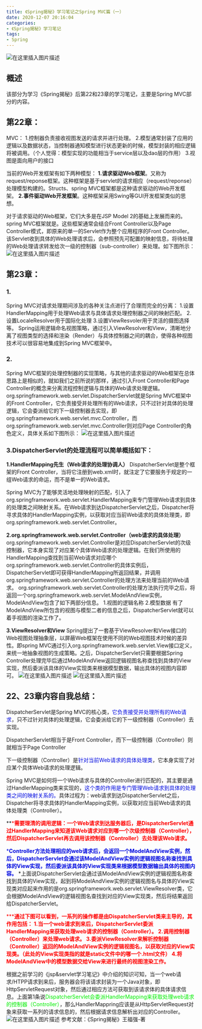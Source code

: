 ```yaml
---
title: 《Spring揭秘》学习笔记之Spring MVC篇（一）
date: 2020-12-07 20:16:04
categories:
- 《Spring揭秘》学习笔记
tags:
- Spring
---
```


![在这里插入图片描述](https://img-blog.csdnimg.cn/20201207163609803.jpg?x-oss-process=image/watermark,type_ZmFuZ3poZW5naGVpdGk,shadow_10,text_aHR0cHM6Ly9ibG9nLmNzZG4ubmV0L3FxXzQ0ODg3NzMz,size_16,color_FFFFFF,t_70#pic_center)

<!--less-->

## 概述

该部分为学习《Spring揭秘》后第22和23章的学习笔记，主要是Spring MVC部分的内容。

## 第22章：
MVC：
1.控制器负责接收视图发送的请求并进行处理。
2.模型通常封装了应用的逻辑以及数据状态，当控制器通知模型进行状态更新的时候，模型封装的相应逻辑将被调用。（个人觉得：模型实现的功能相当于service层以及dao层的作用）
3.视图是面向用户的接口

当前的Web开发框架有如下两种模型：
**1.请求驱动Web框架**。又称为request/reponse框架。这种框架是基于servlet的请求相应（request/reponse）处理模型构建的。Structs、spring MVC框架都是这种请求驱动的Web开发框架。
**2.事件驱动Web开发框架**。这种框架采用Swing等GUI开发框架类似的思想。

对于请求驱动的Web框架，它们大多是在JSP Model 2的基础上发展而来的。spring MVC框架就是。这些框架通常会结合Front Controller以及Page Controller模式，即原来的单一的Servlet作为整个应用程序的Front Controller。该Servlet收到具体的Web处理请求后，会参照预先可配置的映射信息，将待处理的Web处理请求转发给次一级的控制器（sub-controller）来处理。如下图所示：
![在这里插入图片描述](https://img-blog.csdnimg.cn/20201207153541439.png?x-oss-process=image/watermark,type_ZmFuZ3poZW5naGVpdGk,shadow_10,text_aHR0cHM6Ly9ibG9nLmNzZG4ubmV0L3FxXzQ0ODg3NzMz,size_16,color_FFFFFF,t_70#pic_center)



## 第23章：
### 1.
Spring MVC对请求处理期间涉及的各种关注点进行了合理而完全的分离：
1.设置HandlerMapping用于处理Web请求与具体请求处理控制器之间的映射匹配。
2.设置LocaleResolver用于国际化处理
3.设置ViewResvoler用于灵活的摄图选择等。
Spring运用逻辑命名视图策略，通过引入ViewResolver和View，清晰地分离了视图类型的选择和渲染（Render）与具体控制器之间的耦合，使得各种视图技术可以很容易地集成到Spring MVC框架中。

### 2.
Spring MVC框架的处理控制器的实现策略，与其他的请求驱动的Web框架在总体思路上是相似的，就如我们之前所说的那样，通过引入Front Controller和Page Controller的概念来分离流程控制逻辑与具体的Web请求处理逻辑。org.springframework.web.servlet.DispatcherServlet就是Spring MVC框架中的Front Controller，它负责接受并处理所有的Web请求，只不过针对具体的处理逻辑，它会委派给它的下一级控制器去实现，即org.springframework.web.servlet.mvc.Controller，而org.springframework.web.servlet.mvc.Controller则对应Page Controller的角色定义，具体关系如下图所示：
 ![在这里插入图片描述](https://img-blog.csdnimg.cn/20201207153347836.png?x-oss-process=image/watermark,type_ZmFuZ3poZW5naGVpdGk,shadow_10,text_aHR0cHM6Ly9ibG9nLmNzZG4ubmV0L3FxXzQ0ODg3NzMz,size_16,color_FFFFFF,t_70#pic_center)

### 3.DispatcherServlet的处理流程可以简单概括如下：
**1.HandlerMapping先生（Web请求的处理协调人）**
DispatcherServlet是整个框架的Front Controller，当将它注册到web.xml时，就注定了它要服务于规定的一组Web请求的命运，而不是单一的Web请求。

Spring MVC为了能够灵活地处理映射的匹配，引入了org.springframework.web.servlet.HandlerMapping来专门管理Web请求到具体的处理类之间映射关系。在Web请求到达DispatcherServlet之后，Dispatcher将寻求具体的HandlerMapping实例，以获取对应当前Web请求的具体处理类，即org.springframework.web.servlet.Controller。

**2.org.springframework.web.servlet.Controller（web请求的具体处理）**
org.springframework.web.servlet.Controller是对应DispatcherServlet的次级控制器，它本身实现了对应某个具体Web请求的处理逻辑。在我们所使用的HandlerMapping查找到当前Web请求对应哪个org.springframework.web.servlet.Controller的具体实例后，DispatcherServlet即可获得HandlerMapping所返回结果，并调用org.springframework.web.servlet.Controller的处理方法来处理当前的Web请求。
org.springframework.web.servlet.Controller的处理方法执行完毕之后，将返回一个org.springframework.web.servlet.ModelAndView实例，ModelAndView包含了如下两部分信息。
1.视图的逻辑名称 2.模型数据
有了ModelAndView所包含的视图与模型二者的信息之后，DispatcherServlet就可以着手视图的渲染工作了。

**3.ViewResolver和View**
Spring提出了一套基于ViewResolver和View接口的Web视图处理抽象层，以屏蔽Web框架在使用不同的Web视图技术时候的差异性。即spring MVC通过引入org.springframework.web.servlet.View接口定义，来统一地抽象视图的生成策略。之后，DispatcherServlet只需要根据Spring Controller处理完毕后通过ModelAndView返回逻辑视图名称查找到具体的View实现，然后委派该具体的View实现类来根据模型数据，输出具体的视图内容即可。
![在这里插入图片描述](https://img-blog.csdnimg.cn/20201207153646637.png?x-oss-process=image/watermark,type_ZmFuZ3poZW5naGVpdGk,shadow_10,text_aHR0cHM6Ly9ibG9nLmNzZG4ubmV0L3FxXzQ0ODg3NzMz,size_16,color_FFFFFF,t_70#pic_center)
![在这里插入图片描述](https://img-blog.csdnimg.cn/20201207153717227.png?x-oss-process=image/watermark,type_ZmFuZ3poZW5naGVpdGk,shadow_10,text_aHR0cHM6Ly9ibG9nLmNzZG4ubmV0L3FxXzQ0ODg3NzMz,size_16,color_FFFFFF,t_70#pic_center)

 

## 22、23章内容自我总结：
DispatcherServlet是Spring MVC的核心类，<font color=oranage>它负责接受并处理所有的Web请求</font>，只不过针对具体的处理逻辑，它会委派给它的下一级控制器（Controller）去实现。

DispatcherServlet相当于是Front Controller，而下一级控制器（Controller）则就相当于Page Controller

下一级控制器（Controller）是<font color=oranage>针对当前Web请求的具体处理类</font>，它本身实现了对应某个具体Web请求的处理逻辑。

Spring MVC是如何将一个Web请求与具体的Controller进行匹配的，其主要是通过HandlerMapping类来实现的，<font color=oranage>这个类的作用是专门管理Web请求到具体的处理类之间的映射关系的。</font>具体过程为：web请求到达DispatcherServlet之后，Dispatcher将寻求具体的HandlerMapping实例，以获取对应当前Web请求的具体处理类（Controller）。

**<font color=red>***需要理清的调用逻辑：一个Web请求到达服务器后，是DispatcherServlet通过HandlerMapping来知道该Web请求对应到哪一个次级控制器（Controller），然后DispatcherServlet再去调用该控制器（Controller）去处理该Web请求。</font>**

<font color=oranage>***Controller方法处理相应的web请求后，会返回一个ModelAndView实例，然后，DispatcherServlet会通过该ModelAndView实例的逻辑视图名称查找到具体的View实现，然后委派该具体的View实现类来根据模型数据输出具体的视图内容。**</font>
*上面说DispatcherServlet会通过该ModelAndView实例的逻辑视图名称查找到具体的View实现，起到将ModelAndView实例的逻辑视图名与具体的View实现类对应起来作用的是org.springframework.web.servlet.ViewResolver类，它会根据ModelAndView的逻辑视图名查找到对应的View实现类，然后将结果返回给DispatcherServlet。

<font color=red>*****通过下图可以看到，一系列的操作都是由DispatcherServlet类来主导的，其作用包括：
1.当一个web请求到来后，DispatcherServlet委派HandlerMapping来获取处理web请求的控制器（Controller）。
2.调用控制器（Controller）来处理web请求。
3.委派ViewResolver来解析控制器（Controller）返回的ModelAndView实例的逻辑视图名，以获取对应的View实现类。（此处的View实现类指的就是static文件中的哪一个.html文件）
4.将ModelAndView中的模型数据交给View来进行最终的视图渲染工作。**</font>

根据之前学习的《jsp&servlet学习笔记》中介绍的知识可知，当一个web请求/HTPP请求到来后，服务器会将该请求封装为一个Java对象，即HttpServletRequest对象，然后通过相应方法可获取到该请求体的具体请求信息。上面第1条说<font color=gree>DispatcherServlet会委派HandlerMapping来获取处理web请求的控制器（Controller）</font>，那么HandlerMappring应该是从HttpServletRequest对象来获取一系列的请求信息的，然后根据请求信息解析出对应的Controller。
![在这里插入图片描述](https://img-blog.csdnimg.cn/20201207153717227.png?x-oss-process=image/watermark,type_ZmFuZ3poZW5naGVpdGk,shadow_10,text_aHR0cHM6Ly9ibG9nLmNzZG4ubmV0L3FxXzQ0ODg3NzMz,size_16,color_FFFFFF,t_70#pic_center)
参考文献：《Spring揭秘》王福强-著